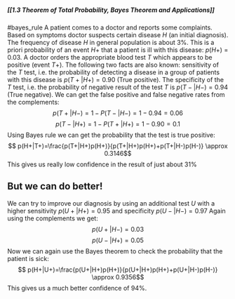 ##### [[1.3 Theorem of Total Probability, Bayes Theorem and Applications]]
#bayes_rule 
A patient comes to a doctor and reports some complaints. Based on symptoms doctor suspects certain disease $H$ (an initial diagnosis). The frequency of disease $H$ in general population is about 3%. This is a priori probability of an event $H+$ that a patient is ill with this disease: $p(H+)$ = 0.03. A doctor orders the appropriate blood test $T$ which appears to be positive (event $T+$). The following two facts are also known: sensitivity of the $T$ test, i.e. the probability of detecting a disease in a group of patients with this disease is $p(T+ | H+) = 0.90$ (True positive). The specificity of the $T$ test, i.e. the probability of negative result of the test $T$ is $p(T− | H−) = 0.94$ (True negative).
We can get the false positive and false negative rates from the complements:
$$
p(T+|H-) = 1-P(T-|H-)=1-0.94=0.06 
$$
$$
p(T-|H+) = 1-P(T+|H+)=1-0.90=0.1 
$$
Using Bayes rule we can get the probability that the test is true positive:
$$ p(H+|T+)=\frac{p(T+|H+)p(H+)}{p(T+|H+)p(H+)+p(T+|H-)p(H-)} \approx 0.3146$$
This gives us really low confidence in the result of just about 31%
## But we can do better!
We can try to improve our diagnosis by using an additional test $U$ with a higher sensitivity $p(U+|H+)=0.95$ and specificity $p(U-|H-)=0.97$ 
Again using the complements we get:
$$ p(U+|H-)=0.03 $$
$$ p(U-|H+)=0.05 $$
Now we can again use the Bayes theorem to check the probability that the patient is sick:
$$ p(H+|U+)=\frac{p(U+|H+)p(H+)}{p(U+|H+)p(H+)+p(U+|H-)p(H-)} \approx 0.9356$$
This gives us a much better confidence of 94%.